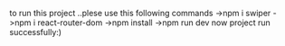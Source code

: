to run this project ..plese use this following commands 
->npm i swiper
->npm i react-router-dom
->npm install
->npm run dev 
now project run successfully:)
